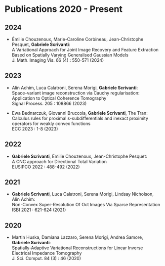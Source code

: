 # Publications 2020 - Present


## 2024

- Émilie Chouzenoux, Marie-Caroline Corbineau, Jean-Christophe Pesquet, **Gabriele Scrivanti**:  
  A Variational Approach for Joint Image Recovery and Feature Extraction Based on Spatially Varying Generalised Gaussian Models  
  J. Math. Imaging Vis. 66 (4) : 550-571 (2024)

## 2023

- Alin Achim, Luca Calatroni, Serena Morigi, **Gabriele Scrivanti**:  
  Space-variant image reconstruction via Cauchy regularisation: Application to Optical Coherence Tomography  
  Signal Process. 205 : 108866 (2023)

- Ewa Bednarczuk, Giovanni Bruccola, **Gabriele Scrivanti**, The Tran:  
  Calculus rules for proximal ε-subdifferentials and inexact proximity operators for weakly convex functions  
  ECC 2023 : 1-8 (2023)

## 2022

- **Gabriele Scrivanti**, Emilie Chouzenoux, Jean-Christophe Pesquet:  
  A CNC approach for Directional Total Variation  
  EUSIPCO 2022 : 488-492 (2022)

## 2021

- **Gabriele Scrivanti**, Luca Calatroni, Serena Morigi, Lindsay Nicholson, Alin Achim:  
  Non-Convex Super-Resolution Of Oct Images Via Sparse Representation  
  ISBI 2021 : 621-624 (2021)

## 2020

- Martin Huska, Damiana Lazzaro, Serena Morigi, Andrea Samore, **Gabriele Scrivanti**:  
  Spatially-Adaptive Variational Reconstructions for Linear Inverse Electrical Impedance Tomography  
  J. Sci. Comput. 84 (3) : 46 (2020)